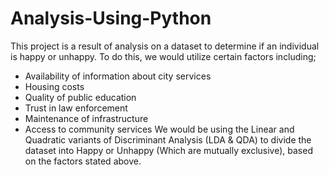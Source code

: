 # Analysis-Using-Python
This project is a result of analysis on a dataset to determine if an individual is happy or unhappy.
To do this, we would utilize certain factors including;
  - Availability of information about city services
  - Housing costs
  - Quality of public education
  - Trust in law enforcement
  - Maintenance of infrastructure
  - Access to community services
We would be using the Linear and Quadratic variants of Discriminant Analysis (LDA & QDA) to divide the dataset into Happy or Unhappy (Which are mutually exclusive), based on the factors stated above.

